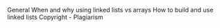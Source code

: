 General
When and why using linked lists vs arrays
How to build and use linked lists
Copyright - Plagiarism
